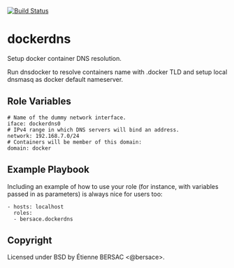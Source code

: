 [![Build Status](https://travis-ci.org/bersace/ansible-dockerdns.svg?branch=master)](https://travis-ci.org/bersace/ansible-dockerdns)

dockerdns
=========

Setup docker container DNS resolution.

Run dnsdocker to resolve containers name with .docker TLD and setup local
dnsmasq as docker default nameserver.


Role Variables
--------------

    # Name of the dummy network interface.
    iface: dockerdns0
    # IPv4 range in which DNS servers will bind an address.
    network: 192.168.7.0/24
    # Containers will be member of this domain:
    domain: docker


Example Playbook
----------------

Including an example of how to use your role (for instance, with variables passed in as parameters) is always nice for users too:

    - hosts: localhost
      roles:
      - bersace.dockerdns


Copyright
-------

Licensed under BSD by Étienne BERSAC <@bersace>.
